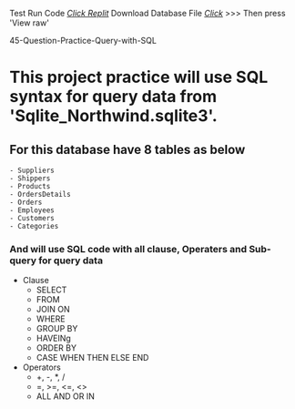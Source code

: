 
Test Run Code [_Click Replit_](https://replit.com/@spanthu/45-Question-Practice-Query)
Download Database File [_Click_](https://github.com/tamakuku/data-science-bootcamp9/blob/ee1b182fc7c0f2a2eefce051204a20e826a70128/Portfolio-Project/SQL/45-Question-Practice-Query/Data-Base-File/Sqlite_Northwind.sqlite3) >>> Then press 'View raw'

45-Question-Practice-Query-with-SQL

# This project practice will use SQL syntax for query data from 'Sqlite_Northwind.sqlite3'.

## For this database have 8 tables as below
    - Suppliers
    - Shippers
    - Products
    - OrdersDetails
    - Orders
    - Employees
    - Customers
    - Categories

### And will use SQL code with all clause, Operaters and Sub-query for query data
* Clause
    - SELECT
    - FROM
    - JOIN ON
    - WHERE 
    - GROUP BY
    - HAVEINg
    - ORDER BY
    - CASE WHEN THEN ELSE END
* Operators
    - +, -, *, /
    - =, >=, <=, <>
    - ALL AND OR IN
